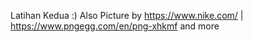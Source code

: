 Latihan Kedua :)
Also Picture by https://www.nike.com/ | https://www.pngegg.com/en/png-xhkmf and more
